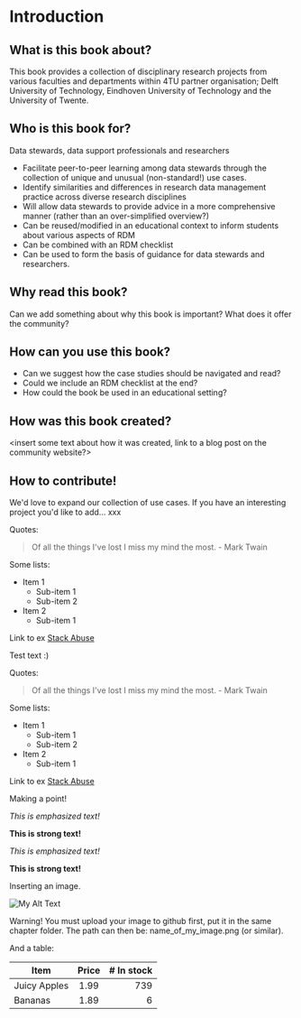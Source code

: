 # Introduction

<insert brief introduction about the project and working group aims and objectives> 

## What is this book about? 

<insert text>
This book provides a collection of disciplinary research projects from various faculties and departments within 4TU partner organisation; Delft University of Technology, Eindhoven University of Technology and the University of Twente. 

## Who is this book for? 

Data stewards, data support professionals and researchers 

- Facilitate peer-to-peer learning among data stewards through the collection of unique and unusual (non-standard!) use cases. 
- Identify similarities and differences in research data management practice across diverse research disciplines 
- Will allow data stewards to provide advice in a more comprehensive manner (rather than an over-simplified overview?) 
- Can be reused/modified in an educational context to inform students about various aspects of RDM
- Can be combined with an RDM checklist 
- Can be used to form the basis of guidance for data stewards and researchers.

## Why read this book? 
  
<insert text> Can we add something about why this book is important? What does it offer the community? 
  
## How can you use this book? 
  
- Can we suggest how the case studies should be navigated and read? 
- Could we include an RDM checklist at the end? 
- How could the book be used in an educational setting? 
  
## How was this book created? 
  
<insert some text about how it was created, link to a blog post on the community website?>
  
## How to contribute!
  
We'd love to expand our collection of use cases. If you have an interesting project you'd like to add... xxx
  
    

Quotes: 

> Of all the things I've lost 
> I miss my mind the most. - Mark Twain

Some lists: 
- Item 1
  - Sub-item 1
  - Sub-item 2
- Item 2
  - Sub-item 1

Link to ex
[Stack Abuse](http://stackabuse.com "Stack Abuse Title")

Test text :) 

Quotes: 

> Of all the things I've lost 
> I miss my mind the most. - Mark Twain

Some lists: 
- Item 1
  - Sub-item 1
  - Sub-item 2
- Item 2
  - Sub-item 1

Link to ex
[Stack Abuse](http://stackabuse.com "Stack Abuse Title")

Making a point!

_This is emphasized text!_

__This is strong text!__

*This is emphasized text!*

**This is strong text!**


Inserting an image. 

![My Alt Text](/path/to/my/pic.jpg "My Optional Title Text")

Warning! You must upload your image to github first, put it in the same chapter folder. The path can then be: name_of_my_image.png (or similar). 

And a table: 

| Item         | Price | # In stock |
|--------------|:-----:|-----------:|
| Juicy Apples |  1.99 |        739 |
| Bananas      |  1.89 |          6 |


